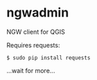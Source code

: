 ngwadmin
========

NGW client for QGIS

Requires requests:

    $ sudo pip install requests

...wait for more...
